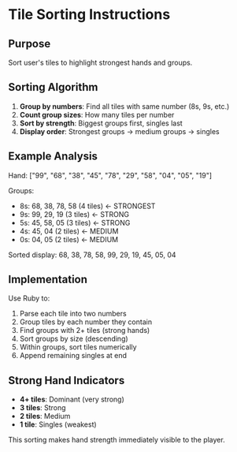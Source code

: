 # Tile Sorting Instructions

## Purpose
Sort user's tiles to highlight strongest hands and groups.

## Sorting Algorithm
1. **Group by numbers**: Find all tiles with same number (8s, 9s, etc.)
2. **Count group sizes**: How many tiles per number
3. **Sort by strength**: Biggest groups first, singles last
4. **Display order**: Strongest groups → medium groups → singles

## Example Analysis
Hand: ["99", "68", "38", "45", "78", "29", "58", "04", "05", "19"]

Groups:
- 8s: 68, 38, 78, 58 (4 tiles) ← STRONGEST
- 9s: 99, 29, 19 (3 tiles) ← STRONG  
- 5s: 45, 58, 05 (3 tiles) ← STRONG
- 4s: 45, 04 (2 tiles) ← MEDIUM
- 0s: 04, 05 (2 tiles) ← MEDIUM

Sorted display: 68, 38, 78, 58, 99, 29, 19, 45, 05, 04

## Implementation
Use Ruby to:
1. Parse each tile into two numbers
2. Group tiles by each number they contain
3. Find groups with 2+ tiles (strong hands)
4. Sort groups by size (descending)
5. Within groups, sort tiles numerically
6. Append remaining singles at end

## Strong Hand Indicators
- **4+ tiles**: Dominant (very strong)
- **3 tiles**: Strong 
- **2 tiles**: Medium
- **1 tile**: Singles (weakest)

This sorting makes hand strength immediately visible to the player.
